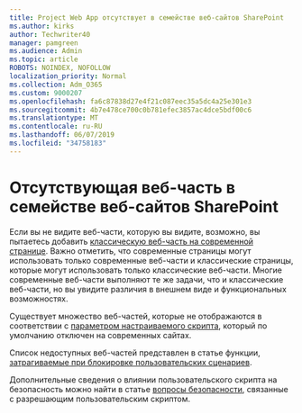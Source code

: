 ```yaml
---
title: Project Web App отсутствует в семействе веб-сайтов SharePoint
ms.author: kirks
author: Techwriter40
manager: pamgreen
ms.audience: Admin
ms.topic: article
ROBOTS: NOINDEX, NOFOLLOW
localization_priority: Normal
ms.collection: Adm_O365
ms.custom: 9000207
ms.openlocfilehash: fa6c87838d27e4f21c087eec35a5dc4a25e301e3
ms.sourcegitcommit: 4b7e478ce700c0b781efec3857ac4dce5bdf00c6
ms.translationtype: MT
ms.contentlocale: ru-RU
ms.lasthandoff: 06/07/2019
ms.locfileid: "34758183"
---
```

# <a name="missing-web-part-in-sharepoint-site-collection"></a>Отсутствующая веб-часть в семействе веб-сайтов SharePoint

Если вы не видите веб-части, которую вы видите, возможно, вы пытаетесь добавить [классическую веб-часть на современной странице](https://support.office.com/article/classic-and-modern-web-part-experiences-3fdae6c3-8fc1-49ab-8708-8c104b882e64). Важно отметить, что современные страницы могут использовать только современные веб-части и классические страницы, которые могут использовать только классические веб-части. Многие современные веб-части выполняют те же задачи, что и классические веб-части, но вы увидите различия в внешнем виде и функциональных возможностях.

Существует множество веб-частей, которые не отображаются в соответствии с [параметром настраиваемого скрипта](https://docs.microsoft.com/sharepoint/allow-or-prevent-custom-script), который по умолчанию отключен на современных сайтах. 

Список недоступных веб-частей представлен в статье функции, [затрагиваемые при блокировке пользовательских сценариев](https://docs.microsoft.com/sharepoint/allow-or-prevent-custom-script#features-affected-when-custom-script-is-blocked).

 Дополнительные сведения о влиянии пользовательского скрипта на безопасность можно найти в статье [вопросы безопасности](https://docs.microsoft.com/sharepoint/security-considerations-of-allowing-custom-script), связанные с разрешающим пользовательским скриптом.
